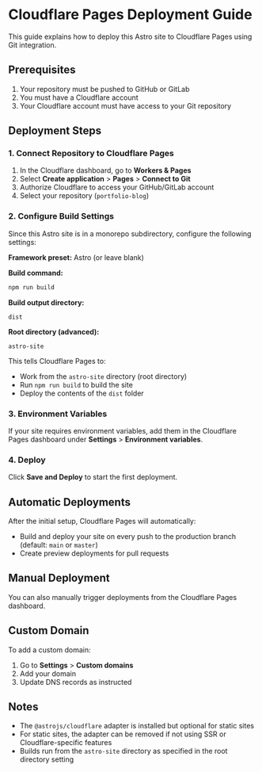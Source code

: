 # Cloudflare Pages Deployment Guide

This guide explains how to deploy this Astro site to Cloudflare Pages using Git integration.

## Prerequisites

1. Your repository must be pushed to GitHub or GitLab
2. You must have a Cloudflare account
3. Your Cloudflare account must have access to your Git repository

## Deployment Steps

### 1. Connect Repository to Cloudflare Pages

1. In the Cloudflare dashboard, go to **Workers & Pages**
2. Select **Create application** > **Pages** > **Connect to Git**
3. Authorize Cloudflare to access your GitHub/GitLab account
4. Select your repository (`portfolio-blog`)

### 2. Configure Build Settings

Since this Astro site is in a monorepo subdirectory, configure the following settings:

**Framework preset:** Astro (or leave blank)

**Build command:**
```bash
npm run build
```

**Build output directory:**
```
dist
```

**Root directory (advanced):**
```
astro-site
```

This tells Cloudflare Pages to:
- Work from the `astro-site` directory (root directory)
- Run `npm run build` to build the site
- Deploy the contents of the `dist` folder

### 3. Environment Variables

If your site requires environment variables, add them in the Cloudflare Pages dashboard under **Settings** > **Environment variables**.

### 4. Deploy

Click **Save and Deploy** to start the first deployment.

## Automatic Deployments

After the initial setup, Cloudflare Pages will automatically:
- Build and deploy your site on every push to the production branch (default: `main` or `master`)
- Create preview deployments for pull requests

## Manual Deployment

You can also manually trigger deployments from the Cloudflare Pages dashboard.

## Custom Domain

To add a custom domain:
1. Go to **Settings** > **Custom domains**
2. Add your domain
3. Update DNS records as instructed

## Notes

- The `@astrojs/cloudflare` adapter is installed but optional for static sites
- For static sites, the adapter can be removed if not using SSR or Cloudflare-specific features
- Builds run from the `astro-site` directory as specified in the root directory setting

